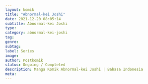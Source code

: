 ```yaml
---
layout: komik
title: "Abnormal-kei Joshi"
date: 2021-12-20 08:05:14
subtitle: Abnormal-kei Joshi
type: 
category: abnormal-kei-joshi
tag: 
genre: 
subtag: 
label: Series
image: 
author: Postkomik
status: Ongoing / Completed
description: Manga Komik Abnormal-kei Joshi | Bahasa Indonesia
meta: 
---
```

